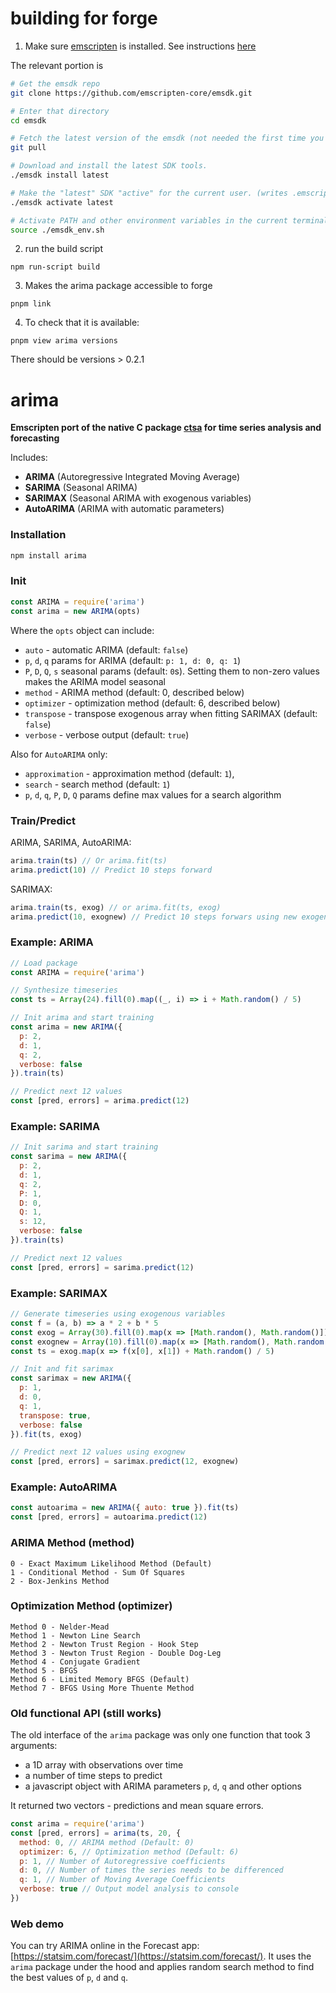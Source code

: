 # building for forge

1. Make sure [emscripten](https://emscripten.org) is installed. See instructions [here](https://emscripten.org/docs/getting_started/downloads.html)

The relevant portion is 

```bash
# Get the emsdk repo
git clone https://github.com/emscripten-core/emsdk.git

# Enter that directory
cd emsdk

# Fetch the latest version of the emsdk (not needed the first time you clone)
git pull

# Download and install the latest SDK tools.
./emsdk install latest

# Make the "latest" SDK "active" for the current user. (writes .emscripten file)
./emsdk activate latest

# Activate PATH and other environment variables in the current terminal
source ./emsdk_env.sh
```

2. run the build script

`npm run-script build`


3. Makes the arima package accessible to forge

`pnpm link`

4. To check that it is available:

`pnpm view arima versions`

There should be versions > 0.2.1

# arima

**Emscripten port of the native C package [ctsa](https://github.com/rafat/ctsa) for time series analysis and forecasting**

Includes:
- **ARIMA** (Autoregressive Integrated Moving Average)
- **SARIMA** (Seasonal ARIMA)
- **SARIMAX** (Seasonal ARIMA with exogenous variables)
- **AutoARIMA** (ARIMA with automatic parameters)

### Installation
```bash
npm install arima
```

### Init
```javascript
const ARIMA = require('arima')
const arima = new ARIMA(opts)
```

Where the `opts` object can include:
- `auto` - automatic ARIMA (default: `false`)
- `p`, `d`, `q` params for ARIMA (default: `p: 1, d: 0, q: 1`)
- `P`, `D`, `Q`, `s` seasonal params (default: `0`s). Setting them to non-zero values makes the ARIMA model seasonal
- `method` - ARIMA method (default: 0, described below)
- `optimizer` - optimization method (default: 6, described below)
- `transpose` - transpose exogenous array when fitting SARIMAX (default: `false`)
- `verbose` - verbose output (default: `true`)

Also for `AutoARIMA` only:
- `approximation` - approximation method (default: `1`),
- `search` - search method (default: `1`)
- `p`, `d`, `q`, `P`, `D`, `Q` params define max values for a search algorithm

### Train/Predict
ARIMA, SARIMA, AutoARIMA:
```javascript
arima.train(ts) // Or arima.fit(ts)
arima.predict(10) // Predict 10 steps forward
```

SARIMAX:
```javascript
arima.train(ts, exog) // or arima.fit(ts, exog)
arima.predict(10, exognew) // Predict 10 steps forwars using new exogenous variables
```

### Example: ARIMA
```javascript
// Load package
const ARIMA = require('arima')

// Synthesize timeseries
const ts = Array(24).fill(0).map((_, i) => i + Math.random() / 5)

// Init arima and start training
const arima = new ARIMA({
  p: 2,
  d: 1,
  q: 2,
  verbose: false
}).train(ts)

// Predict next 12 values
const [pred, errors] = arima.predict(12)
```

### Example: SARIMA
```javascript
// Init sarima and start training
const sarima = new ARIMA({
  p: 2,
  d: 1,
  q: 2,
  P: 1,
  D: 0,
  Q: 1,
  s: 12,
  verbose: false
}).train(ts)

// Predict next 12 values
const [pred, errors] = sarima.predict(12)
```

### Example: SARIMAX
```javascript
// Generate timeseries using exogenous variables
const f = (a, b) => a * 2 + b * 5
const exog = Array(30).fill(0).map(x => [Math.random(), Math.random()])
const exognew = Array(10).fill(0).map(x => [Math.random(), Math.random()])
const ts = exog.map(x => f(x[0], x[1]) + Math.random() / 5)

// Init and fit sarimax
const sarimax = new ARIMA({
  p: 1,
  d: 0,
  q: 1,
  transpose: true,
  verbose: false
}).fit(ts, exog)

// Predict next 12 values using exognew
const [pred, errors] = sarimax.predict(12, exognew)
```

### Example: AutoARIMA
```javascript
const autoarima = new ARIMA({ auto: true }).fit(ts)
const [pred, errors] = autoarima.predict(12)
```

### ARIMA Method (method)
```
0 - Exact Maximum Likelihood Method (Default)
1 - Conditional Method - Sum Of Squares
2 - Box-Jenkins Method
```

### Optimization Method (optimizer)
```
Method 0 - Nelder-Mead
Method 1 - Newton Line Search
Method 2 - Newton Trust Region - Hook Step
Method 3 - Newton Trust Region - Double Dog-Leg
Method 4 - Conjugate Gradient
Method 5 - BFGS
Method 6 - Limited Memory BFGS (Default)
Method 7 - BFGS Using More Thuente Method
```

### Old functional API (still works)
The old interface of the `arima` package was only one function that took 3 arguments:
- a 1D array with observations over time
- a number of time steps to predict
- a javascript object with ARIMA parameters `p`, `d`, `q` and other options

It returned two vectors - predictions and mean square errors.

```javascript
const arima = require('arima')
const [pred, errors] = arima(ts, 20, {
  method: 0, // ARIMA method (Default: 0)
  optimizer: 6, // Optimization method (Default: 6)
  p: 1, // Number of Autoregressive coefficients
  d: 0, // Number of times the series needs to be differenced
  q: 1, // Number of Moving Average Coefficients
  verbose: true // Output model analysis to console
})
```

### Web demo
You can try ARIMA online in the Forecast app:  [https://statsim.com/forecast/](https://statsim.com/forecast/).
It uses the `arima` package under the hood and applies random search method to find the best values of `p`, `d` and `q`.
